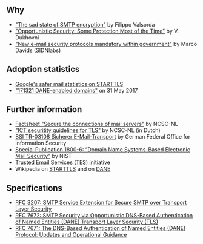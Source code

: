 ## Why
* ["The sad state of SMTP encryption"](https://blog.filippo.io/the-sad-state-of-smtp-encryption/) by Filippo Valsorda
* ["Opportunistic Security: Some Protection Most of the Time"](https://tools.ietf.org/html/rfc7435) by V. Dukhovni
* ["New e-mail security protocols mandatory within government"](https://www.sidnlabs.nl/a/weblog/new-e-mail-security-protocols-mandatory-within-government?language_id=2) by Marco Davids (SIDNlabs)

## Adoption statistics
* [Google's safer mail statistics on STARTTLS](https://www.google.com/transparencyreport/saferemail/?hl=en)
* ["171321 DANE-enabled domains"](https://mail.sys4.de/pipermail/dane-users/2017-June/000412.html) on 31 May 2017

## Further information
* [Factsheet "Secure the connections of mail servers"](https://www.ncsc.nl/english/current-topics/factsheets/factsheet-secure-the-connections-of-mail-servers.html) by NCSC-NL
* ["ICT securitity guidelines for TLS"](https://www.ncsc.nl/actueel/whitepapers/ict-beveiligingsrichtlijnen-voor-transport-layer-security-tls.html) by NCSC-NL (in Dutch)
* [BSI TR-03108 Sicherer E-Mail-Transport](https://www.bsi.bund.de/DE/Publikationen/TechnischeRichtlinien/tr03108/index_htm.html) by  German Federal Office for Information Security
* [Special Publication 1800-6: “Domain Name Systems-Based Electronic Mail Security”](https://nccoe.nist.gov/projects/building-blocks/secured-email) by NIST
* [Trusted Email Services (TES) initiative](https://tesmail.org/)
* Wikipedia on [STARTTLS](https://en.wikipedia.org/wiki/Opportunistic_TLS) and on [DANE](https://en.wikipedia.org/wiki/DNS-based_Authentication_of_Named_Entities#Email_encryption)

## Specifications
* [RFC 3207: SMTP Service Extension for Secure SMTP over Transport Layer Security](https://datatracker.ietf.org/doc/rfc3207)
* [RFC 7672: SMTP Security via Opportunistic DNS-Based Authentication of Named Entities (DANE) Transport Layer Security (TLS)](https://datatracker.ietf.org/doc/rfc7672) 
* [RFC 7671: The DNS-Based Authentication of Named Entities (DANE) Protocol: Updates and Operational Guidance](https://datatracker.ietf.org/doc/rfc7671)
